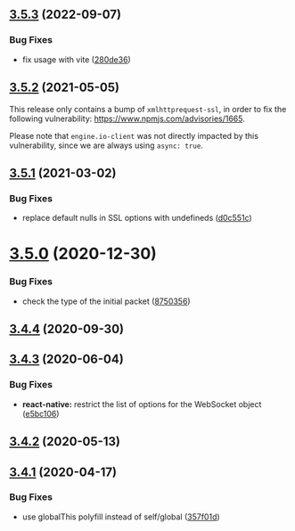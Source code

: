 ## [3.5.3](https://github.com/socketio/engine.io-client/compare/3.5.2...3.5.3) (2022-09-07)


### Bug Fixes

* fix usage with vite ([280de36](https://github.com/socketio/engine.io-client/commit/280de368092b17648b59b7467fa49f2425edcd45))



## [3.5.2](https://github.com/socketio/engine.io-client/compare/3.5.1...3.5.2) (2021-05-05)

This release only contains a bump of `xmlhttprequest-ssl`, in order to fix the following vulnerability: https://www.npmjs.com/advisories/1665.

Please note that `engine.io-client` was not directly impacted by this vulnerability, since we are always using `async: true`.


## [3.5.1](https://github.com/socketio/engine.io-client/compare/3.5.0...3.5.1) (2021-03-02)


### Bug Fixes

* replace default nulls in SSL options with undefineds ([d0c551c](https://github.com/socketio/engine.io-client/commit/d0c551cca1e37301e8b28843c8f6e7ad5cf561d3))


# [3.5.0](https://github.com/socketio/engine.io-client/compare/3.4.4...3.5.0) (2020-12-30)


### Bug Fixes

* check the type of the initial packet ([8750356](https://github.com/socketio/engine.io-client/commit/8750356dba5409ba0e1d3a27da6d214118702b3e))



## [3.4.4](https://github.com/socketio/engine.io-client/compare/3.4.3...3.4.4) (2020-09-30)



## [3.4.3](https://github.com/socketio/engine.io-client/compare/3.4.2...3.4.3) (2020-06-04)


### Bug Fixes

* **react-native:** restrict the list of options for the WebSocket object ([e5bc106](https://github.com/socketio/engine.io-client/commit/e5bc1063cc90a7b6262146c7b5338ffff1ff9e5b))



## [3.4.2](https://github.com/socketio/engine.io-client/compare/3.4.1...3.4.2) (2020-05-13)



## [3.4.1](https://github.com/socketio/engine.io-client/compare/3.4.0...3.4.1) (2020-04-17)


### Bug Fixes

* use globalThis polyfill instead of self/global ([357f01d](https://github.com/socketio/engine.io-client/commit/357f01d90448d8565b650377bc7cabb351d991bd))



